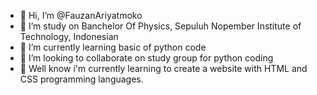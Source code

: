 - 👋 Hi, I’m @FauzanAriyatmoko
- 📝 I’m study on Banchelor Of Physics, Sepuluh Nopember Institute of Technology, Indonesian
- 🌱 I’m currently learning basic of python code
- 💞️ I’m looking to collaborate on study group for python coding
- 👾 Well know i'm currently learning to create a website with HTML and CSS programming languages.

<!---
FauzanAriyatmoko/FauzanAriyatmoko is a ✨ special ✨ repository because its `README.md` (this file) appears on your GitHub profile.
You can click the Preview link to take a look at your changes.
--->
